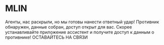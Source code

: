 # MLIN
Агенты, нас раскрыли, но мы готовы нанести ответный удар! Противник обнаружен, данные собран, доступ открыт для вас. Скорее устанавливайте приложение ассистент и получите доступ к данным о противнике! ОСТАВАЙТЕСЬ НА СВЯЗИ
